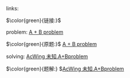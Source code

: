links:

$\color{green}{链接:}$

problem: [A + B problem](https://www.acwing.com/problem/content/1/)

$\color{green}{原题:}$ [A + B problem](https://www.acwing.com/problem/content/1/)

solving: [AcWing 未知.A+Bproblem](https://www.acwing.com/solution/content/126222/)

$\color{green}{题解:} $[AcWing 未知.A+Bproblem](https://www.acwing.com/solution/content/126222/)
